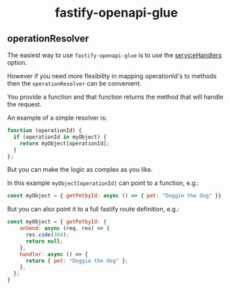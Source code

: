 <h1 align="center">fastify-openapi-glue</h1>

## operationResolver
The easiest way to use `fastify-openapi-glue` is to use the [serviceHandlers](serviceHandlers.md) option.

However if you need more flexibility in mapping operationId's to methods then the `operationResolver` can be convenient.

You provide a function and that function returns the method that will handle the request.

An example of a simple resolver is:
```javascript
function (operationId) {
  if (operationId in myObject) {
    return myObject[operationId];
  }
};
```
But you can make the logic as complex as you like. 

In this example `myObject[operationId]` can point to a function, e.g.:

```javascript
const myObject = { getPetbyId: async () => { pet: "Doggie the dog" }}
```

But you can also point it to a full fastify route definition, e.g.:
```javascript
const myObject = { getPetbyId: {
    onSend: async (req, res) => {
      res.code(304);
      return null;
    },
    handler: async () => {
      return { pet: "Doggie the dog" };
    },
  };
}
```
